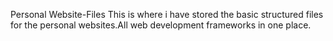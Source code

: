 Personal Website-Files
This is where i have stored the basic structured files for the personal websites.All web development frameworks in one place.
